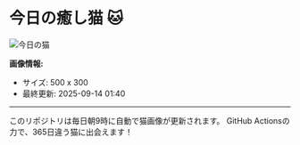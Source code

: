 # 今日の癒し猫 🐱

![今日の猫](https://cdn2.thecatapi.com/images/MTc0NTYwMA.gif)

**画像情報:**
- サイズ: 500 x 300
- 最終更新: 2025-09-14 01:40

---

このリポジトリは毎日朝9時に自動で猫画像が更新されます。
GitHub Actionsの力で、365日違う猫に出会えます！
